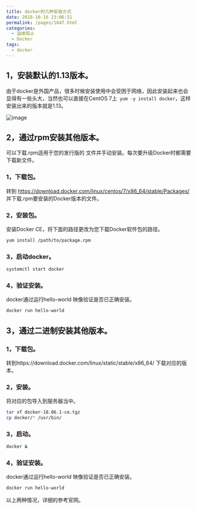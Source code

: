 ```yaml
---
title: docker的几种安装方式
date: 2018-10-16 23:06:51
permalink: /pages/1847.html
categories:
  - 运维观止
  - Docker
tags:
  - docker
---
```


## 1，安装默认的1.13版本。

由于docker是外国产品，很多时候安装使用中会受困于网络，因此安装起来也会显得有一些头大，当然也可以直接在CentOS 7上` yum -y install docker`，这样安装出来的版本就是1.13。

![image](http://t.eryajf.net/imgs/2021/09/d3e0ddd62eb33fee.jpg)

## 2，通过rpm安装其他版本。

可以下载.rpm适用于您的发行版的 文件并手动安装。每次要升级Docker时都需要下载新文件。

### 1，下载包。

转到 https://download.docker.com/linux/centos/7/x86_64/stable/Packages/ 并下载.rpm要安装的Docker版本的文件。

### 2，安装包。

安装Docker CE，将下面的路径更改为您下载Docker软件包的路径。

```sh
yum install /path/to/package.rpm
```

### 3，启动docker。

```sh
systemctl start docker
```

### 4，验证安装。

docker通过运行hello-world 映像验证是否已正确安装。

```sh
docker run hello-world
```

## 3，通过二进制安装其他版本。

### 1，下载包。

转到https://download.docker.com/linux/static/stable/x86_64/ 下载对应的版本。

### 2，安装。

将对应的包导入到服务器当中。

```sh
tar xf docker-18.06.1-ce.tgz
cp docker/* /usr/bin/
```

### 3，启动。

```sh
docker &
```

### 4，验证安装。

docker通过运行hello-world 映像验证是否已正确安装。

```sh
docker run hello-world
```

以上两种情况，详细的参考官网。
